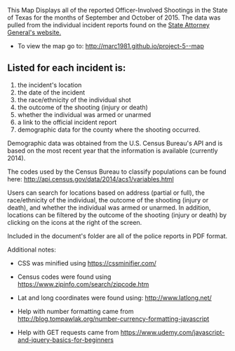 This Map Displays all of the reported Officer-Involved Shootings in the State of Texas for the months of September and October of 2015. The data was pulled from the individual incident reports found on the [State Attorney General's website.](https://www.texasattorneygeneral.gov/cj/peace-officer-involved-shooting-report)

* To view the map go to: http://marc1981.github.io/project-5--map

## Listed for each incident is:
1. the incident's location
2. the date of the incident
3. the race/ethnicity of the individual shot
4. the outcome of the shooting (injury or death)
5. whether the individual was armed or unarmed
6. a link to the official incident report
7. demographic data for the county where the shooting occurred.

Demographic data was obtained from the U.S. Census Bureau's API and is based on the most recent year that the information is available (currently 2014).

The codes used by the Census Bureau to classify populations can be found here: http://api.census.gov/data/2014/acs1/variables.html

Users can search for locations based on address (partial or full), the race/ethnicity of the individual, the outcome of the shooting (injury or death), and whether the individual was armed or unarmed. In addition, locations can be filtered by the outcome of the shooting (injury or death) by clicking on the icons at the right of the screen.

Included in the document's folder are all of the police reports in PDF format.

Additional notes:

* CSS was minified using https://cssminifier.com/

* Census codes were found using https://www.zipinfo.com/search/zipcode.htm

* Lat and long coordinates were found using: http://www.latlong.net/

* Help with number formatting came from http://blog.tompawlak.org/number-currency-formatting-javascript

* Help with GET requests came from https://www.udemy.com/javascript-and-jquery-basics-for-beginners